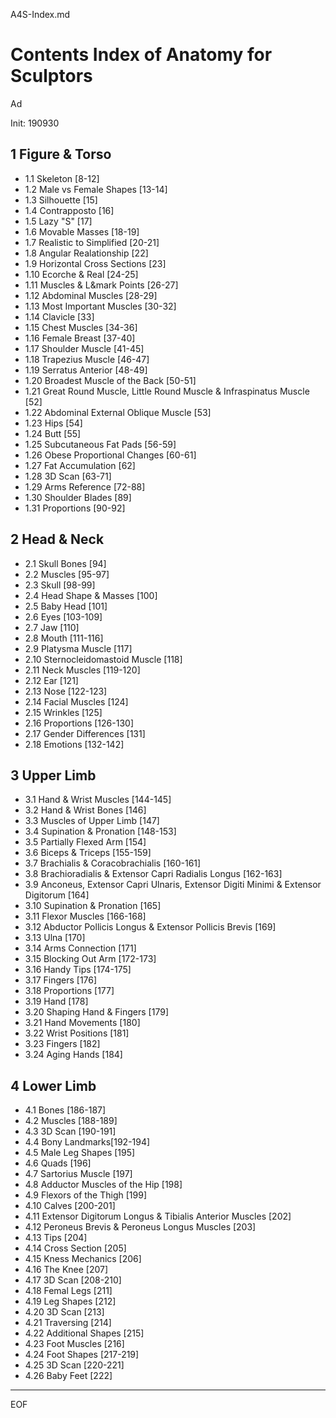 A4S-Index.md

Contents Index of Anatomy for Sculptors
================================================================================

Ad

Init: 190930

1 Figure & Torso
--------------------------------------------------------------------------------

- 1.1 Skeleton [8-12]
- 1.2 Male vs Female Shapes [13-14]
- 1.3 Silhouette [15]
- 1.4 Contrapposto [16]
- 1.5 Lazy "S" [17]
- 1.6 Movable Masses [18-19]
- 1.7 Realistic to Simplified [20-21]
- 1.8 Angular Realationship [22]
- 1.9 Horizontal Cross Sections [23]
- 1.10 Ecorche & Real [24-25]
- 1.11 Muscles & L&mark Points [26-27]
- 1.12 Abdominal Muscles [28-29]
- 1.13 Most Important Muscles [30-32]
- 1.14 Clavicle [33]
- 1.15 Chest Muscles [34-36]
- 1.16 Female Breast [37-40]
- 1.17 Shoulder Muscle [41-45]
- 1.18 Trapezius Muscle [46-47]
- 1.19 Serratus Anterior [48-49]
- 1.20 Broadest Muscle of the Back [50-51]
- 1.21 Great Round Muscle, Little Round Muscle & Infraspinatus Muscle [52]
- 1.22 Abdominal External Oblique Muscle [53]
- 1.23 Hips [54]
- 1.24 Butt [55]
- 1.25 Subcutaneous Fat Pads [56-59]
- 1.26 Obese Proportional Changes [60-61]
- 1.27 Fat Accumulation [62]
- 1.28 3D Scan [63-71]
- 1.29 Arms Reference [72-88]
- 1.30 Shoulder Blades [89]
- 1.31 Proportions [90-92]

2 Head & Neck
--------------------------------------------------------------------------------

- 2.1 Skull Bones [94]
- 2.2 Muscles [95-97]
- 2.3 Skull [98-99]
- 2.4 Head Shape & Masses [100]
- 2.5 Baby Head [101]
- 2.6 Eyes [103-109]
- 2.7 Jaw [110]
- 2.8 Mouth [111-116]
- 2.9 Platysma Muscle [117]
- 2.10 Sternocleidomastoid Muscle [118]
- 2.11 Neck Muscles [119-120]
- 2.12 Ear [121]
- 2.13 Nose [122-123]
- 2.14 Facial Muscles [124]
- 2.15 Wrinkles [125]
- 2.16 Proportions [126-130]
- 2.17 Gender Differences [131]
- 2.18 Emotions [132-142]

3 Upper Limb
--------------------------------------------------------------------------------

- 3.1 Hand & Wrist Muscles [144-145]
- 3.2 Hand & Wrist Bones [146]
- 3.3 Muscles of Upper Limb [147]
- 3.4 Supination & Pronation [148-153]
- 3.5 Partially Flexed Arm [154]
- 3.6 Biceps & Triceps [155-159]
- 3.7 Brachialis & Coracobrachialis [160-161]
- 3.8 Brachioradialis & Extensor Capri Radialis Longus [162-163]
- 3.9 Anconeus, Extensor Capri Ulnaris, Extensor Digiti Minimi & Extensor Digitorum [164]
- 3.10 Supination & Pronation [165]
- 3.11 Flexor Muscles [166-168]
- 3.12 Abductor Pollicis Longus & Extensor Pollicis Brevis [169]
- 3.13 Ulna [170]
- 3.14 Arms Connection [171]
- 3.15 Blocking Out Arm [172-173]
- 3.16 Handy Tips [174-175]
- 3.17 Fingers [176]
- 3.18 Proportions [177]
- 3.19 Hand [178]
- 3.20 Shaping Hand & Fingers [179]
- 3.21 Hand Movements [180]
- 3.22 Wrist Positions [181]
- 3.23 Fingers [182]
- 3.24 Aging Hands [184]

4 Lower Limb
--------------------------------------------------------------------------------

- 4.1 Bones [186-187]
- 4.2 Muscles [188-189]
- 4.3 3D Scan [190-191]
- 4.4 Bony Landmarks[192-194]
- 4.5 Male Leg Shapes [195]
- 4.6 Quads [196]
- 4.7 Sartorius Muscle [197]
- 4.8 Adductor Muscles of the Hip [198]
- 4.9 Flexors of the Thigh [199]
- 4.10 Calves [200-201]
- 4.11 Extensor Digitorum Longus & Tibialis Anterior Muscles [202]
- 4.12 Peroneus Brevis & Peroneus Longus Muscles [203]
- 4.13 Tips [204]
- 4.14 Cross Section [205]
- 4.15 Kness Mechanics [206]
- 4.16 The Knee [207]
- 4.17 3D Scan [208-210]
- 4.18 Femal Legs [211]
- 4.19 Leg Shapes [212]
- 4.20 3D Scan [213]
- 4.21 Traversing [214]
- 4.22 Additional Shapes [215]
- 4.23 Foot Muscles [216]
- 4.24 Foot Shapes [217-219]
- 4.25 3D Scan [220-221]
- 4.26 Baby Feet [222]

--------------------------------------------------------------------------------

EOF
